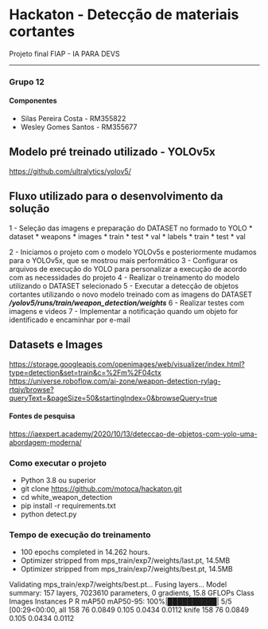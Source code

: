 # Hackaton - Detecção de materiais cortantes
Projeto final FIAP - IA PARA DEVS


****
### Grupo 12
#### Componentes
* Silas Pereira Costa - RM355822
* Wesley Gomes Santos - RM355677


## Modelo pré treinado utilizado - YOLOv5x
https://github.com/ultralytics/yolov5/

## Fluxo utilizado para o desenvolvimento da solução
  1 - Seleção das imagens e preparação do DATASET no formado to YOLO
    * dataset
       * weapons
          * images
              * train
              * test
              * val
          * labels
              * train
              * test
              * val
  
  2 - Iniciamos o projeto com o modelo YOLOv5s e posteriormente mudamos para o YOLOv5x, que se mostrou mais performático
  3 - Configurar os arquivos de execução do YOLO para personalizar a execução de acordo com as necessidades do projeto
  4 - Realizar o treinamento do modelo utilizando o DATASET selecionado
  5 - Executar a detecção de objetos cortantes utilizando o novo modelo treinado com as imagens do DATASET
      ***/yolov5/runs/train/weapon_detection/weights***
  6 - Realizar testes com imagens e videos
  7 - Implementar a notificação quando um objeto for identificado e encaminhar por e-mail

## Datasets e Images
https://storage.googleapis.com/openimages/web/visualizer/index.html?type=detection&set=train&c=%2Fm%2F04ctx
https://universe.roboflow.com/ai-zone/weapon-detection-rylag-rtqjy/browse?queryText=&pageSize=50&startingIndex=0&browseQuery=true


#### Fontes de pesquisa
https://iaexpert.academy/2020/10/13/deteccao-de-objetos-com-yolo-uma-abordagem-moderna/


### Como executar o projeto
- Python 3.8 ou superior
- git clone https://github.com/motoca/hackaton.git
- cd white_weapon_detection
- pip install -r requirements.txt
- python detect.py

### Tempo de execução do treinamento
- 100 epochs completed in 14.262 hours.
- Optimizer stripped from mps_train/exp7/weights/last.pt, 14.5MB
- Optimizer stripped from mps_train/exp7/weights/best.pt, 14.5MB

Validating mps_train/exp7/weights/best.pt...
Fusing layers... 
Model summary: 157 layers, 7023610 parameters, 0 gradients, 15.8 GFLOPs
                 Class     Images  Instances          P          R      mAP50   mAP50-95: 100%|██████████| 5/5 [00:29<00:00, 
                   all        158         76     0.0849      0.105     0.0434     0.0112
                 knife        158         76     0.0849      0.105     0.0434     0.0112
